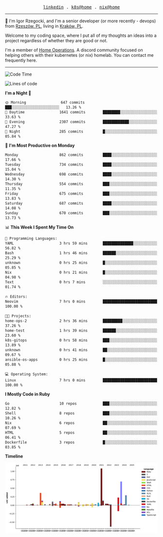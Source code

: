 <p align="center">
  <samp>
    <a href="https://www.linkedin.com/in/ajgon">linkedin</a> .
    <a href="https://github.com/deedee-ops/k8s-gitops">k8s@home</a> .
    <a href="https://github.com/deedee-ops/nixlab">nix@home</a>
  </samp>
</p>

----------------------------------------------------------------

:wave: I'm Igor Rzegocki, and I'm a senior developer (or more recently - devops) from [Rzeszów, PL](https://en.wikipedia.org/wiki/Rzesz%C3%B3w), living in [Kraków, PL](https://en.wikipedia.org/wiki/Krak%C3%B3w).

Welcome to my coding space, where I put all of my thoughts an ideas into a project regardless of whether they are good or not.

I'm a member of [Home Operations](https://discord.gg/home-operations). A discord community focused on helping others with their kubernetes (or nix) homelab. You can contact me frequently here.

----------------------------------------------------------------

<!--START_SECTION:waka-->
![Code Time](http://img.shields.io/badge/Code%20Time-332%20hrs%2052%20mins-blue)

![Lines of code](https://img.shields.io/badge/From%20Hello%20World%20I%27ve%20Written-4.1%20million%20lines%20of%20code-blue)

**I'm a Night 🦉** 

```text
🌞 Morning                647 commits         ███░░░░░░░░░░░░░░░░░░░░░░   13.26 % 
🌆 Daytime                1641 commits        ████████░░░░░░░░░░░░░░░░░   33.63 % 
🌃 Evening                2307 commits        ████████████░░░░░░░░░░░░░   47.27 % 
🌙 Night                  285 commits         █░░░░░░░░░░░░░░░░░░░░░░░░   05.84 % 
```
📅 **I'm Most Productive on Monday** 

```text
Monday                   862 commits         ████░░░░░░░░░░░░░░░░░░░░░   17.66 % 
Tuesday                  734 commits         ████░░░░░░░░░░░░░░░░░░░░░   15.04 % 
Wednesday                698 commits         ████░░░░░░░░░░░░░░░░░░░░░   14.30 % 
Thursday                 554 commits         ███░░░░░░░░░░░░░░░░░░░░░░   11.35 % 
Friday                   675 commits         ███░░░░░░░░░░░░░░░░░░░░░░   13.83 % 
Saturday                 687 commits         ████░░░░░░░░░░░░░░░░░░░░░   14.08 % 
Sunday                   670 commits         ███░░░░░░░░░░░░░░░░░░░░░░   13.73 % 
```


📊 **This Week I Spent My Time On** 

```text
💬 Programming Languages: 
YAML                     3 hrs 59 mins       ██████████████░░░░░░░░░░░   56.82 % 
Bash                     1 hrs 46 mins       ██████░░░░░░░░░░░░░░░░░░░   25.29 % 
unknown                  0 hrs 25 mins       █░░░░░░░░░░░░░░░░░░░░░░░░   05.85 % 
Nix                      0 hrs 21 mins       █░░░░░░░░░░░░░░░░░░░░░░░░   04.98 % 
Text                     0 hrs 7 mins        ░░░░░░░░░░░░░░░░░░░░░░░░░   01.74 % 

🔥 Editors: 
Neovim                   7 hrs 0 mins        █████████████████████████   100.00 % 

🐱‍💻 Projects: 
home-ops-2               2 hrs 36 mins       █████████░░░░░░░░░░░░░░░░   37.26 % 
home-test                1 hrs 39 mins       ██████░░░░░░░░░░░░░░░░░░░   23.60 % 
k8s-gitops               0 hrs 58 mins       ███░░░░░░░░░░░░░░░░░░░░░░   13.89 % 
unknown                  0 hrs 41 mins       ██░░░░░░░░░░░░░░░░░░░░░░░   09.67 % 
ansible-os-apps          0 hrs 25 mins       █░░░░░░░░░░░░░░░░░░░░░░░░   05.88 % 

💻 Operating System: 
Linux                    7 hrs 0 mins        █████████████████████████   100.00 % 
```

**I Mostly Code in Ruby** 

```text
Go                       10 repos            ███░░░░░░░░░░░░░░░░░░░░░░   12.82 % 
Shell                    8 repos             ███░░░░░░░░░░░░░░░░░░░░░░   10.26 % 
Nix                      6 repos             ██░░░░░░░░░░░░░░░░░░░░░░░   07.69 % 
HTML                     5 repos             ██░░░░░░░░░░░░░░░░░░░░░░░   06.41 % 
Dockerfile               3 repos             █░░░░░░░░░░░░░░░░░░░░░░░░   03.85 % 
```



**Timeline**

![Lines of Code chart](https://raw.githubusercontent.com/ajgon/ajgon/master/assets/bar_graph.png)


<!--END_SECTION:waka-->
